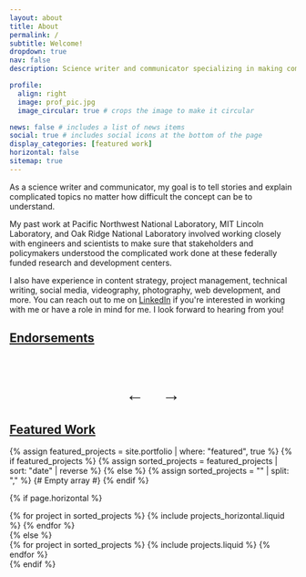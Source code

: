 ```yaml
---
layout: about
title: About
permalink: /
subtitle: Welcome!
dropdown: true
nav: false
description: Science writer and communicator specializing in making complex technical topics accessible.

profile:
  align: right
  image: prof_pic.jpg
  image_circular: true # crops the image to make it circular

news: false # includes a list of news items
social: true # includes social icons at the bottom of the page
display_categories: [featured work]
horizontal: false
sitemap: true
---
```


As a science writer and communicator, my goal is to tell stories and explain complicated topics no matter how difficult the concept can be to understand. 

My past work at Pacific Northwest National Laboratory, MIT Lincoln Laboratory, and Oak Ridge National Laboratory involved working closely with engineers and scientists to make sure that stakeholders and policymakers understood the complicated work done at these federally funded research and development centers. 

I also have experience in content strategy, project management, technical writing, social media, videography, photography, web development, and more. You can reach out to me on [LinkedIn](https://www.linkedin.com/in/guniv) if you're interested in working with me or have a role in mind for me. I look forward to hearing from you!

<div class="projects">
  <a id="endorsements" href="#endorsements">
    <h2 class="category">Endorsements</h2>
  </a>
</div>
<!-- Testimonial Carousel -->
<div id="testimonial-carousel" class="carousel">
  <div class="carousel-content"></div>
</div>
<div id="testimonial-arrows" class="carousel">
  <div class="carousel-arrows">
    <button id="prev-arrow" class="carousel-arrow">←</button>
    <button id="next-arrow" class="carousel-arrow">→</button>
  </div>
</div>

<!-- Inline Testimonials -->
<script>
  const testimonials = [
    { "quote": "Josh did a wonderful job at getting me up to speed… he kept track of all of our stories and was good at leading the team.", "author": "Riley Brunner, Video Content Producer, Jumo Health" },
    { "quote": "Josh [brought] critical technical abilities to our digital work, frequently suggesting ways to do our work more effectively or efficiently.", "author": "Jamie Lonie, Digital Media Marketing Specialist, Global Business Coalition for Education" },
    { "quote": "[Josh] hit the ground running and was able to help us create successful new social media content and campaigns from the get go.", "author": "Francois Servranckx, Environmental, Social and Governance (ESG) Communcications Lead, Guardian Life" },
    { "quote": "A valuable contributor to the team and a talented writer.", "author": "Wendy Hames, Senior Technical Editor, Oak Ridge National Laboratory" },
    { "quote": "Josh has an excellent ability to devise a vision for a team and then develop an action plan to see that vision enacted.", "author": "Rachel Ellestad, Associate Dean for Student Success, University of Minnesota Duluth" },
    { "quote": "Anyone looking for a dedicated and experienced writer would do well to consider Josh.", "author": "Paul Boisvert, Senior Science Writer, Oak Ridge National Laboratory" },
    { "quote": "Any organization Josh leads I'm confident will have great internal communication and delegation.", "author": "Ben Klein, Director of Engineering, Swiftly" },
    { "quote": "Josh is highly organized, dedicated, business-minded, and exceptionally tech-savvy.", "author": "Randy Brown, Senior Software Developer, Agilaire" }
  ];

  document.addEventListener("DOMContentLoaded", function () {
    const prevArrow = document.getElementById("prev-arrow");
    const nextArrow = document.getElementById("next-arrow");
    const carouselContent = document.querySelector(".carousel-content");
    let currentIndex = 0;
    let autoScroll;

    // Populate the carousel with testimonials
    function loadTestimonials() {
      testimonials.forEach((testimonial, index) => {
        const item = document.createElement("div");
        item.classList.add("carousel-item");
        if (index === 0) {
          item.classList.add("active"); // Make the first item visible
        }
        item.innerHTML = `
          <blockquote class="quote">"${testimonial.quote}"</blockquote>
          <cite class="author">- ${testimonial.author}</cite>
        `;
        carouselContent.appendChild(item);
      });
      startAutoScroll(); // Begin auto-scrolling
    }

    // Show a specific testimonial by index
    function showTestimonial(index) {
      const items = document.querySelectorAll(".carousel-item");
      items.forEach((item, i) => {
        item.classList.toggle("active", i === index);
      });
    }

    // Change slide based on direction
    function changeSlide(direction) {
      currentIndex = (currentIndex + direction + testimonials.length) % testimonials.length;
      showTestimonial(currentIndex);
    }

    // Automatic scrolling
    function startAutoScroll() {
      autoScroll = setInterval(() => {
        changeSlide(1); // Move to the next slide
      }, 6000);
    }

    function stopAutoScroll() {
      clearInterval(autoScroll);
    }

    // Event listeners for arrows
    prevArrow.addEventListener("click", () => {
      stopAutoScroll();
      changeSlide(-1);
      startAutoScroll();
    });

    nextArrow.addEventListener("click", () => {
      stopAutoScroll();
      changeSlide(1);
      startAutoScroll();
    });

    loadTestimonials(); // Load testimonials on page load
  });
</script>

<!-- Testimonial Carousel CSS -->
<style>
  #testimonial-carousel {
    position: relative;
    width: 100%;
    max-width: 800px;
    margin: 10px auto;
    overflow: hidden;
    text-align: center;
    font-family: var(--global-font-family);
    background-color: var(--global-background-color);
    border-radius: var(--global-border-radius, 8px);
    box-shadow: var(--global-box-shadow);
  }

  #testimonial-arrows {
    position: relative;
    width: 100%;
    overflow: hidden; /* Contain content */
    text-align: center;
    font-family: var(--global-font-family);
    background-color: var(--global-background-color);
    border-radius: var(--global-border-radius, 8px);
    box-shadow: var(--global-box-shadow);
  }

  .carousel-content {
    padding: 20px;
    box-sizing: border-box;
  }

  .carousel-item {
    position: absolute;
    width: 100%;
    top: 0;
    left: 0;
    display: none;
    opacity: 0;
    transition: opacity 0.5s var(--global-transition-ease, ease-in-out);
  }
  .carousel-item.active {
    position: relative; /* Let the active one affect layout */
    display: block;
    opacity: 1;
}

  .carousel-item blockquote {
    background: none;
    border: none;
    font-weight: bold;
    font-size: inherit;
    line-height: 1.6;
    color: var(--global-text-color);
    margin: 0 0 10px;
    padding: 0;
  }

  .carousel-item cite {
    display: block;
    margin-top: 0px;
    font-size: 1.1em;
    font-weight: bold;
    color: var(--global-text-color-light);
  }

  .carousel-arrows {
    display: flex;
    justify-content: center;
    gap: 20px; /* Space between the arrows */
  }

  .carousel-arrow {
    background: none;
    border: none;
    font-size: 2rem;
    cursor: pointer;
    color: var(--global-theme-color);
    transition: color 0.3s ease;
  }

  .carousel-arrow:hover {
    color: var(--global-theme-color-dark);
  }

  /* Responsive Adjustments */
  @media (max-width: 768px) {
    #testimonial-carousel {
      max-width: 100%;
    }

    .carousel-arrow {
      font-size: 1.5rem;
    }

    .carousel-arrows {
      gap: 10px;
    }
  }

</style>

<!-- Featured Projects Section -->
<div class="projects">
  <a id="featured-work" href="#featured-work">
    <h2 class="category">Featured Work</h2>
  </a>

  {% assign featured_projects = site.portfolio | where: "featured", true %}
{% if featured_projects %}
  {% assign sorted_projects = featured_projects | sort: "date" | reverse %}
{% else %}
  {% assign sorted_projects = "" | split: "," %} {# Empty array #}
{% endif %}

  {% if page.horizontal %}
  <div class="container">
    <div class="row row-cols-1 row-cols-md-2">
      {% for project in sorted_projects %}
        {% include projects_horizontal.liquid %}
      {% endfor %}
    </div>
  </div>
  {% else %}
  <div class="row row-cols-1 row-cols-md-3">
    {% for project in sorted_projects %}
      {% include projects.liquid %}
    {% endfor %}
  </div>
  {% endif %}
</div>

